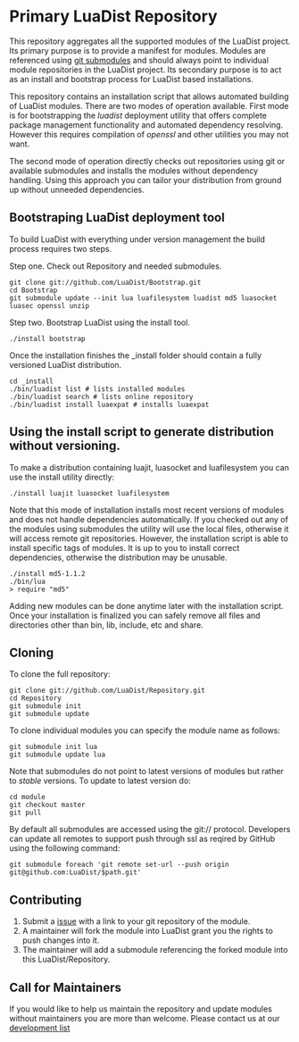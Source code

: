 Primary LuaDist Repository
==========================
This repository aggregates all the supported modules of the LuaDist project. Its primary purpose is to provide a manifest for modules. Modules are referenced using [git submodules][sub] and should always point to individual module repositories in the LuaDist project. Its secondary purpose is to act as an install and bootstrap process for LuaDist based installations.

This repository contains an installation script that allows automated building of LuaDist modules. There are two modes of operation available. First mode is for bootstrapping the _luadist_ deployment utility that offers complete package management functionality and automated dependency resolving. However this requires compilation of _openssl_ and other utilities you may not want.

The second mode of operation directly checks out repositories using git or available submodules and installs the modules without dependency handling. Using this approach you can tailor your distribution from ground up without unneeded dependencies.

Bootstraping LuaDist deployment tool
---

To build LuaDist with everything under version management the build process requires two steps.

Step one. Check out Repository and needed submodules.

```console
git clone git://github.com/LuaDist/Bootstrap.git
cd Bootstrap
git submodule update --init lua luafilesystem luadist md5 luasocket luasec openssl unzip
```

Step two. Bootstrap LuaDist using the install tool.

```console
./install bootstrap
```
   
Once the installation finishes the _install folder should contain a fully versioned LuaDist distribution.

```console
cd _install
./bin/luadist list # lists installed modules
./bin/luadist search # lists online repository
./bin/luadist install luaexpat # installs luaexpat     
```

Using the install script to generate distribution without versioning.
---

To make a distribution containing luajit, luasocket and luafilesystem you can use the install utility directly:

```console
./install luajit luasocket luafilesystem
```

Note that this mode of installation installs most recent versions of modules and does not handle dependencies automatically. If you checked out any of the modules using submodules the utility will use the local files, otherwise it will access remote git repositories. However, the installation script is able to install specific tags of modules. It is up to you to install correct dependencies, otherwise the distribution may be unusable.

```console
./install md5-1.1.2 
./bin/lua
> require "md5"
```

Adding new modules can be done anytime later with the installation script. Once your installation is finalized you can safely remove all files and directories other than bin, lib, include, etc and share.

Cloning
-------

To clone the full repository:
	
```console
git clone git://github.com/LuaDist/Repository.git
cd Repository
git submodule init
git submodule update
```
	
To clone individual modules you can specify the module name as follows:

```console
git submodule init lua
git submodule update lua
```

Note that submodules do not point to latest versions of modules but rather to _stable_ versions. To update to latest version do:

```console
cd module
git checkout master
git pull
```

By default all submodules are accessed using the git:// protocol. Developers can update all remotes to support push through ssl as reqired by GitHub using the following command:

```console
git submodule foreach 'git remote set-url --push origin git@github.com:LuaDist/$path.git'
```
	
Contributing
------------

1. Submit a [issue][issue] with a link to your git repository of the module.
2. A maintainer will fork the module into LuaDist grant you the rights to push changes into it.
3. The maintainer will add a submodule referencing the forked module into this LuaDist/Repository.

Call for Maintainers
--------------------

If you would like to help us maintain the repository and update modules without maintainers you are more than welcome. Please contact us at our [development list][mail]

[sub]: http://github.com/guides/developing-with-submodules
[issue]: http://github.com/LuaDist/Repository/issues
[mail]: mailto:luadist-devel@lists.sourceforge.net
